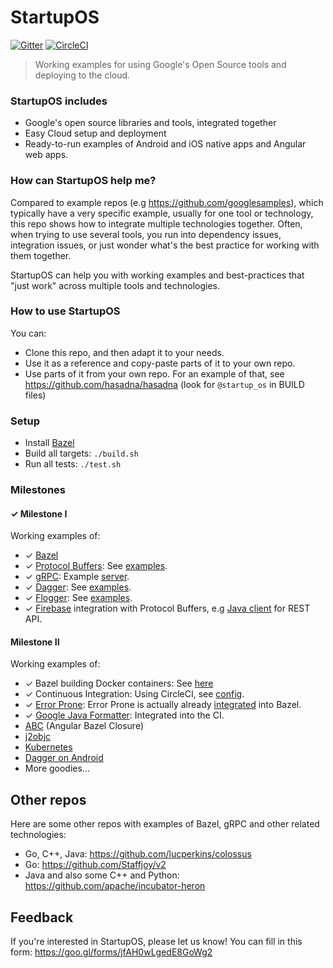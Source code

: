 # StartupOS

[![Gitter](https://img.shields.io/gitter/room/nwjs/nw.js.svg)](https://gitter.im/google/startup-os)
[![CircleCI](https://circleci.com/gh/google/startup-os/tree/master.svg?style=svg)](https://circleci.com/gh/google/startup-os/tree/master)

> Working examples for using Google's Open Source tools and deploying to the cloud.

### StartupOS includes
* Google's open source libraries and tools, integrated together
* Easy Cloud setup and deployment
* Ready-to-run examples of Android and iOS native apps and Angular web apps.

### How can StartupOS help me?
Compared to example repos (e.g https://github.com/googlesamples), which typically have a very specific example, usually for one tool or technology, this repo shows how to integrate multiple technologies together. Often, when trying to use several tools, you run into dependency issues, integration issues, or just wonder what's the best practice for working with them together.

StartupOS can help you with working examples and best-practices that "just work" across multiple tools and technologies.

### How to use StartupOS
You can:
* Clone this repo, and then adapt it to your needs.
* Use it as a reference and copy-paste parts of it to your own repo.
* Use parts of it from your own repo. For an example of that, see https://github.com/hasadna/hasadna (look for `@startup_os` in BUILD files)

### Setup
* Install [Bazel](https://docs.bazel.build/versions/master/install.html)
* Build all targets: `./build.sh`
* Run all tests: `./test.sh`


### Milestones
#### ✓ Milestone I
Working examples of:
* ✓ [Bazel](https://bazel.build)
* ✓ [Protocol Buffers](https://developers.google.com/protocol-buffers): See [examples](https://github.com/search?utf8=%E2%9C%93&q=repo%3Agoogle%2Fstartup-os+extension%3Aproto&type=Code&ref=advsearch&l=&l=).
* ✓ [gRPC](https://grpc.io): Example [server](https://github.com/google/startup-os/blob/master/tools/local_server/LocalServer.java).
* ✓ [Dagger](https://github.com/google/dagger): See [examples](https://github.com/google/startup-os/tree/master/examples/dagger).
* ✓ [Flogger](https://github.com/google/flogger): See [examples](https://github.com/google/startup-os/search?q=com.google.common.flogger.FluentLogger&unscoped_q=com.google.common.flogger.FluentLogger).
* ✓ [Firebase](https://firebase.google.com) integration with Protocol Buffers, e.g [Java client](https://github.com/google/startup-os/blob/master/common/firestore/FirestoreClient.java) for REST API.

#### Milestone II
Working examples of:
* ✓ Bazel building Docker containers: See [here](https://github.com/google/startup-os/tree/master/examples/docker)
* ✓ Continuous Integration: Using CircleCI, see [config](https://github.com/google/startup-os/tree/master/.circleci).
* ✓ [Error Prone](https://github.com/google/error-prone): Error Prone is actually already [integrated](https://blog.bazel.build/2015/06/25/ErrorProne.html) into Bazel.
* ✓ [Google Java Formatter](https://github.com/google/google-java-format): Integrated into the CI.
* [ABC](http://g.co/ng/abc) (Angular Bazel Closure)
* [j2objc](https://developers.google.com/j2objc)
* [Kubernetes](https://kubernetes.io)
* [Dagger on Android](https://google.github.io/dagger/android.html)
* More goodies...

## Other repos
Here are some other repos with examples of Bazel, gRPC and other related technologies:
* Go, C++, Java: https://github.com/lucperkins/colossus
* Go: https://github.com/Staffjoy/v2
* Java and also some C++ and Python: https://github.com/apache/incubator-heron

## Feedback
If you're interested in StartupOS, please let us know!
You can fill in this form: https://goo.gl/forms/jfAH0wLgedE8GoWg2
